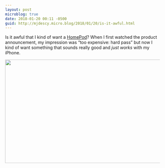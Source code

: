 ```yaml
---
layout: post
microblog: true
date: 2018-01-20 00:11 -0500
guid: http://mjdescy.micro.blog/2018/01/20/is-it-awful.html
---
```

Is it awful that I kind of want a [HomePod](https://www.macrumors.com/2018/01/19/apple-homepod-fcc-approval/)? When I first watched the product announcement, my impression was “too expensive: hard pass” but now I kind of want something that sounds really good and _just works_ with my iPhone.

<img src="http://mjdescy.micro.blog/uploads/2018/7eafcf55d3.jpg" width="600" height="338" />
